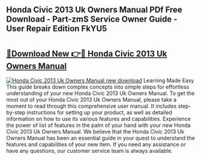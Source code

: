 ## Honda Civic 2013 Uk Owners Manual PDf Free Download - Part-zmS Service Owner Guide - User Repair Edition FkYU5

# <h2><a href="http://bc77401.oget.top/?id=Honda+Civic+2013+Uk+Owners+Manual">🔗Download New 👉🔴 Honda Civic 2013 Uk Owners Manual</a></h2>

[![Honda Civic 2013 Uk Owners Manual new download](https://i.imgur.com/5g1atiW.png)](http://bc77401.oget.top/?id=Honda+Civic+2013+Uk+Owners+Manual)
Learning Made Easy This guide breaks down complex concepts into simple steps for effortless understanding of your new Honda Civic 2013 Uk Owners Manual. To get the most out of your Honda Civic 2013 Uk Owners Manual, please take a moment to read through this comprehensive user manual. It includes step-by-step instructions for setting up your product, as well as detailed information on how to use its various features and capabilities. Experience the power of list of features in the palm of your hand with your new Honda Civic 2013 Uk Owners Manual. We believe that the Honda Civic 2013 Uk Owners Manual has been an essential guide in your quest to understand the features and capabilities of your new item. If you need any assistance or have any questions, our customer service team is always available.
